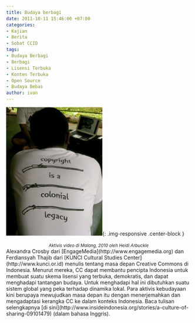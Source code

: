 ```yaml
---
title: Budaya berbagi
date: 2011-10-11 15:46:00 +07:00
categories:
- Kajian
- Berita
- Sobat CCID
tags:
- Budaya Berbagi
- Berbagi
- Lisensi Terbuka
- Konten Terbuka
- Open Source
- Budaya Bebas
author: ivan
---
```


![crosbythajib1.jpg](/uploads/crosbythajib1.jpg){: .img-responsive .center-block }
<center><small><i>Aktivis video di Malang, 2010 oleh Heidi Arbuckle</i></small></center>
Alexandra Crosby dari [EngageMedia](http://www.engagemedia.org) dan Ferdiansyah Thajib dari [KUNCI Cultural Studies Center](http://www.kunci.or.id) menulis tentang masa depan Creative Commons di Indonesia. Menurut mereka, CC dapat membantu pencipta Indonesia untuk membuat suatu skema lisensi yang terbuka, demokratis, dan dapat menghadapi tantangan budaya. Untuk menghadapi hal ini dibutuhkan suatu sistem global yang peka terhadap dinamika lokal. Para aktivis kebudayaan kini berupaya mewujudkan masa depan itu dengan menerjemahkan dan mengadaptasi kerangka CC ke dalam konteks Indonesia. Baca tulisan selengkapnya [di sini](http://www.insideindonesia.org/stories/a-culture-of-sharing-09101479) (dalam bahasa Inggris).